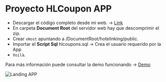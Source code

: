 # Proyecto HLCoupon APP

- Descargar el código completo desde mi web. -> [Link](https://toniramon.dev/hotelinking.zip)
- En carpeta **Document Root** del servidor web hay que descomprimir el zip. 
- Crear ```vHost``` apuntando a /DocumentRoot/hotelinking/public.
- Importar el **Script Sql** hlcoupons.sql -> Crea el usuario requerido por la App
- ```Voilà```.

Para más información puede consultar la demo funcionando -> [Demo](http://toniramon.dev/)

![Landing APP](https://toniramon.dev/landing.png)
